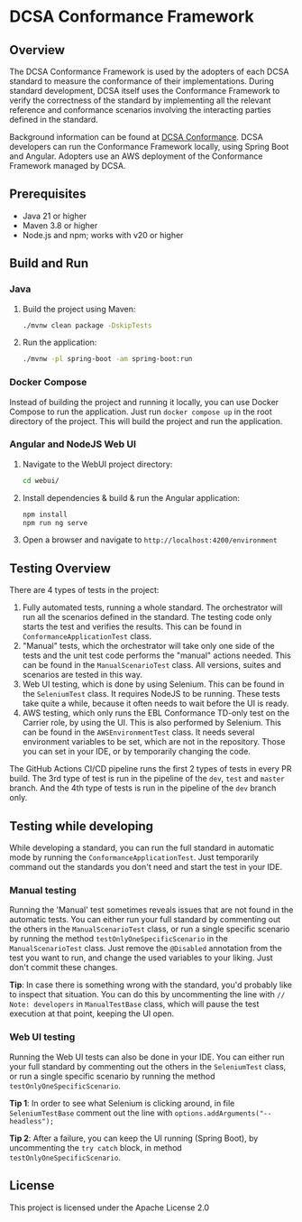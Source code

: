 # DCSA Conformance Framework

## Overview
The DCSA Conformance Framework is used by the adopters of each DCSA standard to measure the conformance of their
implementations. During standard development, DCSA itself uses the Conformance Framework to verify the correctness of
the standard by implementing all the relevant reference and conformance scenarios involving the interacting parties
defined in the standard.

Background information can be found at [DCSA Conformance](https://developer.dcsa.org/conformance).
DCSA developers can run the Conformance Framework locally, using Spring Boot and Angular.
Adopters use an AWS deployment of the Conformance Framework managed by DCSA.

## Prerequisites
- Java 21 or higher
- Maven 3.8 or higher
- Node.js and npm; works with v20 or higher

## Build and Run

### Java
1. Build the project using Maven:
    ```sh
    ./mvnw clean package -DskipTests
    ```
2. Run the application:
    ```sh
    ./mvnw -pl spring-boot -am spring-boot:run
    ```

### Docker Compose
Instead of building the project and running it locally, you can use Docker Compose to run the application.
Just run `docker compose up` in the root directory of the project. This will build the project and run the application.

### Angular and NodeJS Web UI
1. Navigate to the WebUI project directory:
    ```sh
    cd webui/
    ```
2. Install dependencies & build & run the Angular application:
    ```sh
    npm install
    npm run ng serve
    ```
3. Open a browser and navigate to `http://localhost:4200/environment`


## Testing Overview

There are 4 types of tests in the project:

1. Fully automated tests, running a whole standard. The orchestrator will run all the scenarios defined in the standard.
   The testing code only starts the test and verifies the results. This can be found in `ConformanceApplicationTest`
   class.
2. "Manual" tests, which the orchestrator will take only one side of the tests and the unit test code performs the
   "manual" actions needed. This can be found in the `ManualScenarioTest` class. All versions, suites and scenarios are
   tested in this way.
3. Web UI testing, which is done by using Selenium. This can be found in the `SeleniumTest` class. It requires NodeJS to
   be running. These tests take quite a while, because it often needs to wait before the UI is ready.
4. AWS testing, which only runs the EBL Conformance TD-only test on the Carrier role, by using the UI. This is also
   performed by Selenium. This can be found in the `AWSEnvironmentTest` class. It needs several environment variables to
   be set, which are not in the repository. Those you can set in your IDE, or by temporarily changing the code.

The GitHub Actions CI/CD pipeline runs the first 2 types of tests in every PR build. The 3rd type of test is run in
the pipeline of the `dev`, `test` and `master` branch. And the 4th type of tests is run in the pipeline of the `dev`
branch only.

## Testing while developing

While developing a standard, you can run the full standard in automatic mode by running the
`ConformanceApplicationTest`. Just temporarily command out the standards you don't need and start the test in your IDE.

### Manual testing
Running the 'Manual' test sometimes reveals issues that are not found in the automatic tests. You can either run your
full standard by commenting out the others in the `ManualScenarioTest` class, or run a single specific scenario by
running the method `testOnlyOneSpecificScenario` in the `ManualScenarioTest` class. Just remove the `@Disabled`
annotation from the test you want to run, and change the used variables to your liking. Just don't commit these changes.

**Tip**: In case there is something wrong with the standard, you'd probably like to inspect that situation. You can do this
by uncommenting the line with `// Note: developers` in `ManualTestBase` class, which will pause the test execution at
that point, keeping the UI open.

### Web UI testing
Running the Web UI tests can also be done in your IDE. You can either run your full standard by commenting out the
others in the `SeleniumTest` class, or run a single specific scenario by running the method
`testOnlyOneSpecificScenario`.

**Tip 1**: In order to see what Selenium is clicking around, in file `SeleniumTestBase` comment out the line with
`options.addArguments("--headless");`

**Tip 2**: After a failure, you can keep the UI running (Spring Boot), by uncommenting the `try catch` block, in method
`testOnlyOneSpecificScenario`.

## License
This project is licensed under the Apache License 2.0
